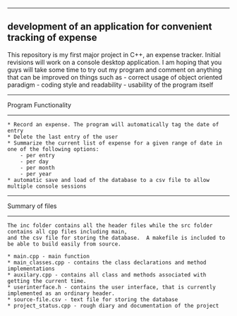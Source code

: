 --------------------------------------------------------------------
development of an application for convenient tracking of expense
--------------------------------------------------------------------

This repository is my first major project in C++, an expense tracker. Initial revisions will work on a console desktop application.
I am hoping that you guys will take some time to try out my program and comment on anything that can be improved on things such as
	- correct usage of object oriented paradigm
	- coding style and readability
	- usability of the program itself

****************************
  Program Functionality
****************************
	* Record an expense. The program will automatically tag the date of entry
	* Delete the last entry of the user
	* Summarize the current list of expense for a given range of date in one of the following options:
		- per entry
		- per day
		- per month
		- per year
	* automatic save and load of the database to a csv file to allow multiple console sessions
	
*********************
Summary of files
*********************
	The inc folder contains all the header files while the src folder contains all cpp files including main, 
	and the csv file for storing the database.  A makefile is included to be able to build easily from source.

	* main.cpp - main function
	* main_classes.cpp - contains the class declarations and method implementations
	* auxilary.cpp - contains all class and methods associated with getting the current time.
	* userinterface.h - contains the user interface, that is currently implemented as an ordinary header.
	* source-file.csv - text file for storing the database
	* project_status.cpp - rough diary and documentation of the project
